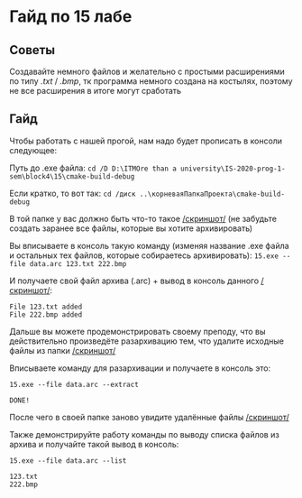 # Гайд по 15 лабе

## Советы
Создавайте немного файлов и желательно с простыми расширениями по типу *.txt* / *.bmp*, тк программа немного создана на костылях, поэтому не все расширения в итоге могут сработать

## Гайд
Чтобы работать с нашей прогой, нам надо будет прописать в консоли следующее:

Путь до .exe файла:
```cd /D D:\ITMOre than a university\IS-2020-prog-1-sem\block4\15\cmake-build-debug```

Если кратко, то вот так:
```cd /диск ..\корневаяПапкаПроекта\cmake-build-debug```

В той папке у вас должно быть что-то такое [/скриншот/](https://github.com/1Menemi1/IS-2020-prog-1-sem/blob/main/block4/15/cmake-build-debug/guide-images/151.png) (не забудьте создать заранее все файлы, которые вы хотите архивировать)

Вы вписываете в консоль такую команду (изменяя название .exe файла и остальных тех файлов, которые собираетесь архивировать):
```15.exe --file data.arc 123.txt 222.bmp```

И получаете свой файл архива (.arc) + вывод в консоль данного [/скриншот/](https://github.com/1Menemi1/IS-2020-prog-1-sem/blob/main/block4/15/cmake-build-debug/guide-images/152.png):
```
File 123.txt added
File 222.bmp added
```

Дальше вы можете продемонстрировать своему преподу, что вы действительно произведёте разархивацию тем, что удалите исходные файлы из папки [/скриншот/](https://github.com/1Menemi1/IS-2020-prog-1-sem/blob/main/block4/15/cmake-build-debug/guide-images/1522.png)

Вписываете команду для разархивации и получаете в консоль это:
```
15.exe --file data.arc --extract

DONE!
```

После чего в своей папке заново увидите удалённые файлы [/скриншот/](https://github.com/1Menemi1/IS-2020-prog-1-sem/blob/main/block4/15/cmake-build-debug/guide-images/153.png)

Также демонстрируйте работу команды по выводу списка файлов из архива и получайте такой вывод в консоль:
```
15.exe --file data.arc --list

123.txt
222.bmp
```
